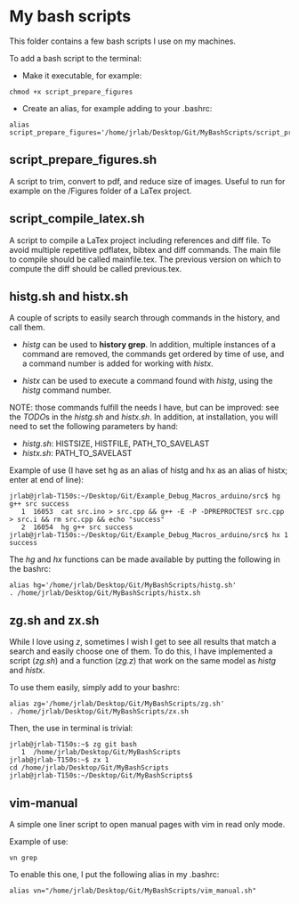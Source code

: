 # My bash scripts

This folder contains a few bash scripts I use on my machines.

To add a bash script to the terminal:

- Make it executable, for example:
```
chmod +x script_prepare_figures
``` 

- Create an alias, for example adding to your .bashrc:
```
alias script_prepare_figures='/home/jrlab/Desktop/Git/MyBashScripts/script_prepare_figures.sh'
```

## script_prepare_figures.sh

A script to trim, convert to pdf, and reduce size of images. Useful to run for example on the /Figures folder of a LaTex project. 

## script_compile_latex.sh

A script to compile a LaTex project including references and diff file. To avoid multiple repetitive pdflatex, bibtex and diff commands. The main file to compile should be called mainfile.tex. The previous version on which to compute the diff should be called previous.tex.

## histg.sh and histx.sh

A couple of scripts to easily search through commands in the history, and call them.

- *histg* can be used to **history grep**. In addition, multiple instances of a command are removed, the commands get ordered by time of use, and a command number is added for working with *histx*.

- *histx* can be used to execute a command found with *histg*, using the *histg* command number.

NOTE: those commands fulfill the needs I have, but can be improved: see the *TODO*s in the *histg.sh* and *histx.sh*. In addition, at installation, you will need to set the following parameters by hand:

- *histg.sh*: HISTSIZE, HISTFILE, PATH_TO_SAVELAST
- *histx.sh*: PATH_TO_SAVELAST

Example of use (I have set hg as an alias of histg and hx as an alias of histx; enter at end of line):

```
jrlab@jrlab-T150s:~/Desktop/Git/Example_Debug_Macros_arduino/src$ hg g++ src success
   1  16053  cat src.ino > src.cpp && g++ -E -P -DPREPROCTEST src.cpp > src.i && rm src.cpp && echo "success"
   2  16054  hg g++ src success
jrlab@jrlab-T150s:~/Desktop/Git/Example_Debug_Macros_arduino/src$ hx 1
success
```

The *hg* and *hx* functions can be made available by putting the following in the bashrc:

 ```
alias hg='/home/jrlab/Desktop/Git/MyBashScripts/histg.sh'
. /home/jrlab/Desktop/Git/MyBashScripts/histx.sh
 ```

## zg.sh and zx.sh

While I love using *z*, sometimes I wish I get to see all results that match a search and easily choose one of them. To do this, I have implemented a script (*zg.sh*) and a function (*zg.z*) that work on the same model as *histg* and *histx*.

To use them easily, simply add to your bashrc:

```
alias zg='/home/jrlab/Desktop/Git/MyBashScripts/zg.sh'
. /home/jrlab/Desktop/Git/MyBashScripts/zx.sh
``` 

Then, the use in terminal is trivial:

```
jrlab@jrlab-T150s:~$ zg git bash
   1  /home/jrlab/Desktop/Git/MyBashScripts
jrlab@jrlab-T150s:~$ zx 1
cd /home/jrlab/Desktop/Git/MyBashScripts
jrlab@jrlab-T150s:~/Desktop/Git/MyBashScripts$ 
```

## vim-manual

A simple one liner script to open manual pages with vim in read only mode.

Example of use:

```
vn grep
```

To enable this one, I put the following alias in my .bashrc:

```
alias vn="/home/jrlab/Desktop/Git/MyBashScripts/vim_manual.sh"
```